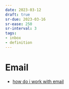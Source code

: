 ```yaml
---
date: 2023-03-12
draft: true
sr-due: 2023-03-16
sr-ease: 250
sr-interval: 3
tags:
- inbox
- definition
---
```


# Email


- [how do i work with email](./how%20do%20i%20work%20with%20email.md)
